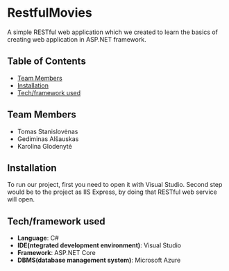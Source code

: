 # RestfulMovies
A simple RESTful web application which we created to learn the basics of creating web application in ASP.NET framework.

## Table of Contents
* [Team Members](#team-members)
* [Installation](#installation)
* [Tech/framework used](#techframework-used)

## Team Members
* Tomas Stanislovėnas
* Gediminas Alšauskas
* Karolina Glodenytė

## Installation
To run our project, first you need to open it with Visual Studio. Second step would be to the project as IIS Express, by doing that RESTful web service will open.

## Tech/framework used
* **Language**: C#
* **IDE(ntegrated development environment)**: Visual Studio
* **Framework**: ASP.NET Core
* **DBMS(database management system)**: Microsoft Azure
